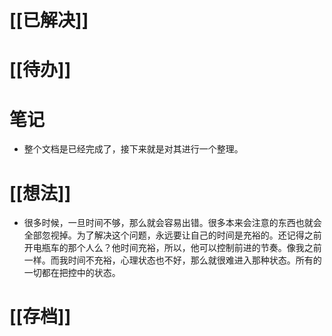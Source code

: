 # [[已解决]]

# [[待办]]

# 笔记
- 整个文档是已经完成了，接下来就是对其进行一个整理。

# [[想法]]
- 很多时候，一旦时间不够，那么就会容易出错。很多本来会注意的东西也就会全部忽视掉。为了解决这个问题，永远要让自己的时间是充裕的。还记得之前开电瓶车的那个人么？他时间充裕，所以，他可以控制前进的节奏。像我之前一样。而我时间不充裕，心理状态也不好，那么就很难进入那种状态。所有的一切都在把控中的状态。

# [[存档]]
